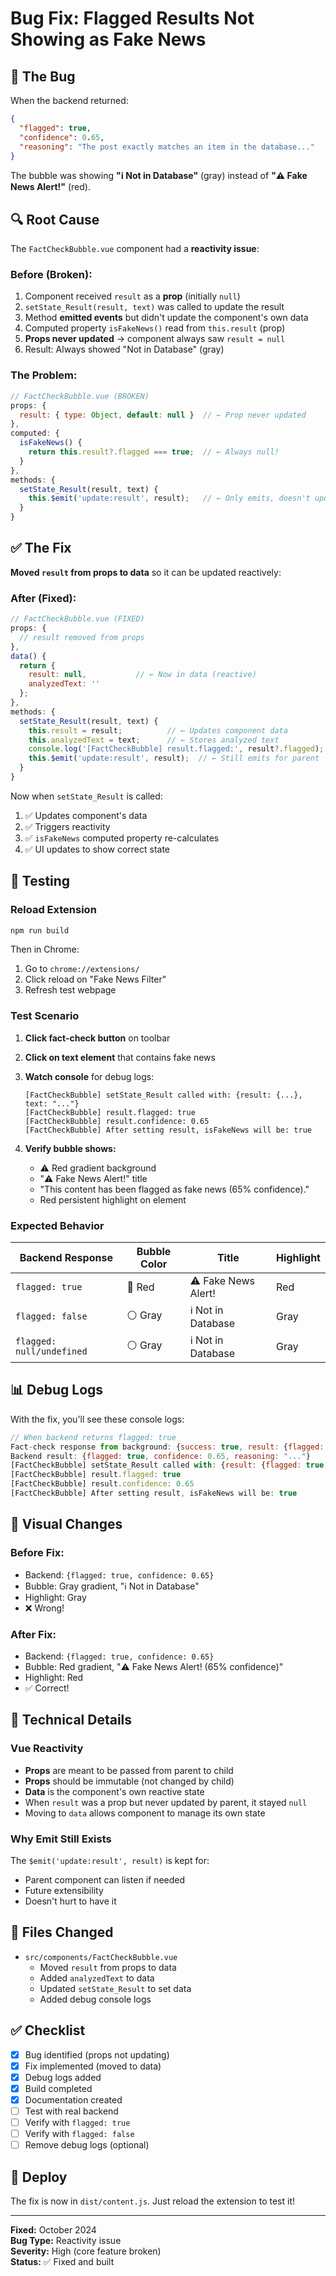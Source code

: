 # Bug Fix: Flagged Results Not Showing as Fake News

## 🐛 The Bug

When the backend returned:
```json
{
  "flagged": true,
  "confidence": 0.65,
  "reasoning": "The post exactly matches an item in the database..."
}
```

The bubble was showing **"ℹ️ Not in Database"** (gray) instead of **"⚠️ Fake News Alert!"** (red).

## 🔍 Root Cause

The `FactCheckBubble.vue` component had a **reactivity issue**:

### Before (Broken):
1. Component received `result` as a **prop** (initially `null`)
2. `setState_Result(result, text)` was called to update the result
3. Method **emitted events** but didn't update the component's own data
4. Computed property `isFakeNews()` read from `this.result` (prop)
5. **Props never updated** → component always saw `result = null`
6. Result: Always showed "Not in Database" (gray)

### The Problem:
```javascript
// FactCheckBubble.vue (BROKEN)
props: {
  result: { type: Object, default: null }  // ← Prop never updated
},
computed: {
  isFakeNews() {
    return this.result?.flagged === true;  // ← Always null!
  }
},
methods: {
  setState_Result(result, text) {
    this.$emit('update:result', result);   // ← Only emits, doesn't update
  }
}
```

## ✅ The Fix

**Moved `result` from props to data** so it can be updated reactively:

### After (Fixed):
```javascript
// FactCheckBubble.vue (FIXED)
props: {
  // result removed from props
},
data() {
  return {
    result: null,           // ← Now in data (reactive)
    analyzedText: ''
  };
},
methods: {
  setState_Result(result, text) {
    this.result = result;          // ← Updates component data
    this.analyzedText = text;      // ← Stores analyzed text
    console.log('[FactCheckBubble] result.flagged:', result?.flagged);
    this.$emit('update:result', result);  // ← Still emits for parent
  }
}
```

Now when `setState_Result` is called:
1. ✅ Updates component's data
2. ✅ Triggers reactivity
3. ✅ `isFakeNews` computed property re-calculates
4. ✅ UI updates to show correct state

## 🧪 Testing

### Reload Extension
```bash
npm run build
```

Then in Chrome:
1. Go to `chrome://extensions/`
2. Click reload on "Fake News Filter"
3. Refresh test webpage

### Test Scenario

1. **Click fact-check button** on toolbar
2. **Click on text element** that contains fake news
3. **Watch console** for debug logs:
   ```
   [FactCheckBubble] setState_Result called with: {result: {...}, text: "..."}
   [FactCheckBubble] result.flagged: true
   [FactCheckBubble] result.confidence: 0.65
   [FactCheckBubble] After setting result, isFakeNews will be: true
   ```

4. **Verify bubble shows:**
   - ⚠️ Red gradient background
   - "⚠️ Fake News Alert!" title
   - "This content has been flagged as fake news (65% confidence)."
   - Red persistent highlight on element

### Expected Behavior

| Backend Response | Bubble Color | Title | Highlight |
|-----------------|--------------|-------|-----------|
| `flagged: true` | 🔴 Red | ⚠️ Fake News Alert! | Red |
| `flagged: false` | ⚪ Gray | ℹ️ Not in Database | Gray |
| `flagged: null/undefined` | ⚪ Gray | ℹ️ Not in Database | Gray |

## 📊 Debug Logs

With the fix, you'll see these console logs:

```javascript
// When backend returns flagged: true
Fact-check response from background: {success: true, result: {flagged: true, confidence: 0.65, ...}}
Backend result: {flagged: true, confidence: 0.65, reasoning: "..."}
[FactCheckBubble] setState_Result called with: {result: {flagged: true, ...}, text: "..."}
[FactCheckBubble] result.flagged: true
[FactCheckBubble] result.confidence: 0.65
[FactCheckBubble] After setting result, isFakeNews will be: true
```

## 🎨 Visual Changes

### Before Fix:
- Backend: `{flagged: true, confidence: 0.65}`
- Bubble: Gray gradient, "ℹ️ Not in Database"
- Highlight: Gray
- ❌ Wrong!

### After Fix:
- Backend: `{flagged: true, confidence: 0.65}`
- Bubble: Red gradient, "⚠️ Fake News Alert! (65% confidence)"
- Highlight: Red
- ✅ Correct!

## 🔧 Technical Details

### Vue Reactivity
- **Props** are meant to be passed from parent to child
- **Props** should be immutable (not changed by child)
- **Data** is the component's own reactive state
- When `result` was a prop but never updated by parent, it stayed `null`
- Moving to `data` allows component to manage its own state

### Why Emit Still Exists
The `$emit('update:result', result)` is kept for:
- Parent component can listen if needed
- Future extensibility
- Doesn't hurt to have it

## 📝 Files Changed

- `src/components/FactCheckBubble.vue`
  - Moved `result` from props to data
  - Added `analyzedText` to data
  - Updated `setState_Result` to set data
  - Added debug console logs

## ✅ Checklist

- [x] Bug identified (props not updating)
- [x] Fix implemented (moved to data)
- [x] Debug logs added
- [x] Build completed
- [x] Documentation created
- [ ] Test with real backend
- [ ] Verify with `flagged: true`
- [ ] Verify with `flagged: false`
- [ ] Remove debug logs (optional)

## 🚀 Deploy

The fix is now in `dist/content.js`. Just reload the extension to test it!

---

**Fixed:** October 2024  
**Bug Type:** Reactivity issue  
**Severity:** High (core feature broken)  
**Status:** ✅ Fixed and built
